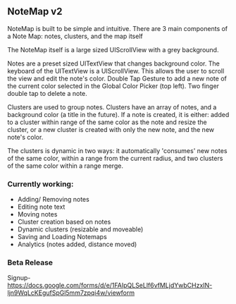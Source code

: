## NoteMap v2

NoteMap is built to be simple and intuitive. There are 3 main components of a Note Map: notes, clusters, and the map itself

The NoteMap itself is a large sized UIScrollView with a grey background.

Notes are a preset sized UITextView that changes background color. The keyboard of the UITextView is a UIScrollView. This allows the user to scroll the view and edit the note's color. Double Tap Gesture to add a new note of the current color selected in the Global Color Picker (top left). Two finger double tap to delete a note.

Clusters are used to group notes. Clusters have an array of notes, and a background color (a title in the future). If a note is created, it is either: added to a cluster within range of the same color as the note and resize the cluster, or a new cluster is created with only the new note, and the new note's color.

The clusters is dynamic in two ways: it  automatically 'consumes' new notes of the same color, within a range from the current radius, and two clusters of the same color within a range merge.


### Currently working:
* Adding/ Removing notes
* Editing note text
* Moving notes
* Cluster creation based on notes
* Dynamic clusters (resizable and moveable)
* Saving and Loading Notemaps
* Analytics (notes added, distance moved)

### Beta Release
Signup- https://docs.google.com/forms/d/e/1FAIpQLSeLlf6vfMLjdYwbCHzxIN-ljn9WqLcKEgufSpGl5mm7zpqi4w/viewform

